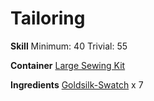 <!-- TITLE: Goldsilk Tunic -->
<!-- SUBTITLE: Extra long to pair well with leggings -->

# Tailoring
**Skill**
Minimum: 40
Trivial: 55

**Container**
[Large Sewing Kit](large-sewing-kit)

**Ingredients**
[Goldsilk-Swatch](goldsilk-swatch) x 7